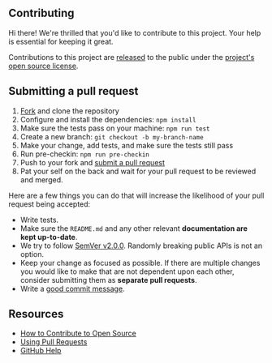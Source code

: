 ## Contributing

Hi there! We're thrilled that you'd like to contribute to this project. Your help is essential for keeping it great.

Contributions to this project are [released](https://help.github.com/articles/github-terms-of-service/#6-contributions-under-repository-license) to the public under the [project's open source license](LICENSE).

## Submitting a pull request

1. [Fork](https://github.com/crazy-max/ghaction-mage/fork) and clone the repository
2. Configure and install the dependencies: `npm install`
3. Make sure the tests pass on your machine: `npm run test`
4. Create a new branch: `git checkout -b my-branch-name`
5. Make your change, add tests, and make sure the tests still pass
6. Run pre-checkin: `npm run pre-checkin`
7. Push to your fork and [submit a pull request](https://github.com/crazy-max/ghaction-mage/compare)
8. Pat your self on the back and wait for your pull request to be reviewed and merged.

Here are a few things you can do that will increase the likelihood of your pull request being accepted:

- Write tests.
- Make sure the `README.md` and any other relevant **documentation are kept up-to-date**.
- We try to follow [SemVer v2.0.0](https://semver.org/). Randomly breaking public APIs is not an option.
- Keep your change as focused as possible. If there are multiple changes you would like to make that are not dependent upon each other, consider submitting them as **separate pull requests**.
- Write a [good commit message](http://tbaggery.com/2008/04/19/a-note-about-git-commit-messages.html).

## Resources

- [How to Contribute to Open Source](https://opensource.guide/how-to-contribute/)
- [Using Pull Requests](https://help.github.com/articles/about-pull-requests/)
- [GitHub Help](https://help.github.com)
